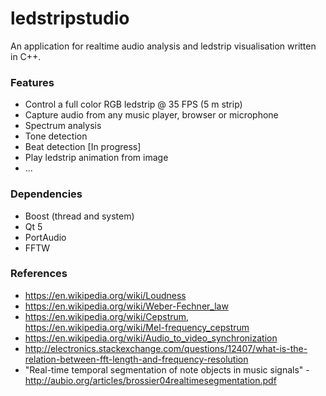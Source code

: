 # ledstripstudio
An application for realtime audio analysis and ledstrip visualisation written in C++.

### Features
- Control a full color RGB ledstrip @ 35 FPS (5 m strip)
- Capture audio from any music player, browser or microphone
- Spectrum analysis
- Tone detection
- Beat detection [In progress]
- Play ledstrip animation from image
- ...

### Dependencies
- Boost (thread and system)
- Qt 5
- PortAudio
- FFTW

### References

- https://en.wikipedia.org/wiki/Loudness
- https://en.wikipedia.org/wiki/Weber-Fechner_law
- https://en.wikipedia.org/wiki/Cepstrum, https://en.wikipedia.org/wiki/Mel-frequency_cepstrum
- https://en.wikipedia.org/wiki/Audio_to_video_synchronization
- http://electronics.stackexchange.com/questions/12407/what-is-the-relation-between-fft-length-and-frequency-resolution
- "Real-time temporal segmentation of note objects in music signals" - http://aubio.org/articles/brossier04realtimesegmentation.pdf
